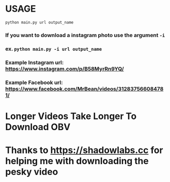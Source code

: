 # USAGE
``python main.py url output_name``
### If you want to download a instagram photo use the argument ``-i``
### ex. ``python main.py -i url output_name``
### Example Instagram url: https://www.instagram.com/p/B58MyrRn9YQ/
### Example Facebook url: https://www.facebook.com/MrBean/videos/312837566084781/

# Longer Videos Take Longer To Download OBV

# Thanks to https://shadowlabs.cc for helping me with downloading the pesky video
